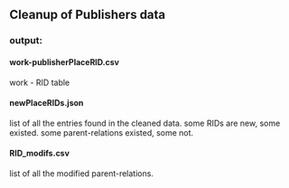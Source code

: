 ## Cleanup of Publishers data

### output:

#### work-publisherPlaceRID.csv

work - RID table

#### newPlaceRIDs.json

list of all the entries found in the cleaned data.
some RIDs are new, some existed.
some parent-relations existed, some not.

#### RID_modifs.csv

list of all the modified parent-relations.
